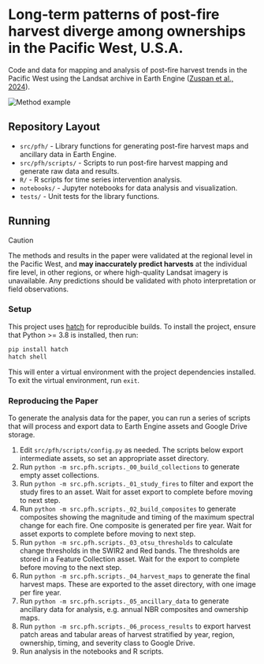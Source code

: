# Long-term patterns of post-fire harvest diverge among ownerships in the Pacific West, U.S.A.

Code and data for mapping and analysis of post-fire harvest trends in the Pacific West using the Landsat archive in Earth Engine ([Zuspan et al., 2024](https://iopscience.iop.org/article/10.1088/1748-9326/ad8e75)).

<img src="./figures/method_example.png" alt="Method example"></img>

## Repository Layout

- `src/pfh/` - Library functions for generating post-fire harvest maps and ancillary data in Earth Engine.
- `src/pfh/scripts/` - Scripts to run post-fire harvest mapping and generate raw data and results.
- `R/` - R scripts for time series intervention analysis.
- `notebooks/` - Jupyter notebooks for data analysis and visualization.
- `tests/` - Unit tests for the library functions.

## Running

> [!CAUTION]
> The methods and results in the paper were validated at the regional level in the Pacific West, and **may inaccurately predict harvests** at the individual fire level, in other regions, or where high-quality Landsat imagery is unavailable. Any predictions should be validated with photo interpretation or field observations.

### Setup

This project uses [hatch](https://hatch.pypa.io/latest/) for reproducible builds. To install the project, ensure that Python >= 3.8 is installed, then run:

```bash
pip install hatch
hatch shell
```

This will enter a virtual environment with the project dependencies installed. To exit the virtual environment, run `exit`.

### Reproducing the Paper

To generate the analysis data for the paper, you can run a series of scripts that will process and export data to Earth Engine assets and Google Drive storage. 

1. Edit `src/pfh/scripts/config.py` as needed. The scripts below export intermediate assets, so set an appropriate asset directory.
2. Run `python -m src.pfh.scripts._00_build_collections` to generate empty asset collections.
3. Run `python -m src.pfh.scripts._01_study_fires` to filter and export the study fires to an asset. Wait for asset export to complete before moving to next step.
4. Run `python -m src.pfh.scripts._02_build_composites` to generate composites showing the magnitude and timing of the maximum spectral change for each fire. One composite is generated per fire year. Wait for asset exports to complete before moving to next step.
5. Run `python -m src.pfh.scripts._03_otsu_thresholds` to calculate change thresholds in the SWIR2 and Red bands. The thresholds are stored in a Feature Collection asset. Wait for the export to complete before moving to the next step.
6. Run `python -m src.pfh.scripts._04_harvest_maps` to generate the final harvest maps. These are exported to the asset directory, with one image per fire year.
7. Run `python -m src.pfh.scripts._05_ancillary_data` to generate ancillary data for analysis, e.g. annual NBR composites and ownership maps.
8. Run `python -m src.pfh.scripts._06_process_results` to export harvest patch areas and tabular areas of harvest stratified by year, region, ownership, timing, and severity class to Google Drive.
9. Run analysis in the notebooks and R scripts.
